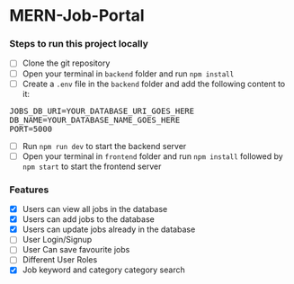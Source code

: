 # MERN-Job-Portal
### Steps to run this project locally
- [ ] Clone the git repository
- [ ] Open your terminal in ```backend``` folder and run ```npm install```
- [ ] Create a ```.env``` file in the ```backend``` folder and add the following content to it:
 <pre>
JOBS_DB_URI=YOUR_DATABASE_URI_GOES_HERE
DB_NAME=YOUR_DATABASE_NAME_GOES_HERE 
PORT=5000</pre>
- [ ] Run ```npm run dev``` to start the backend server
- [ ] Open your terminal in ```frontend``` folder and run ```npm install``` followed by ```npm start``` to start the frontend server

### Features
- [x] Users can view all jobs in the database
- [x] Users can add jobs to the database
- [x] Users can update jobs already in the database
- [ ] User Login/Signup
- [ ] User Can save favourite jobs
- [ ] Different User Roles
- [x] Job keyword and category category search
